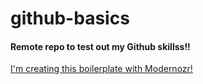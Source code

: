 # github-basics
#### Remote repo to test out my Github skillss!!

[I'm creating this boilerplate with Modernozr!](http://www.ankitdesai.com) 
